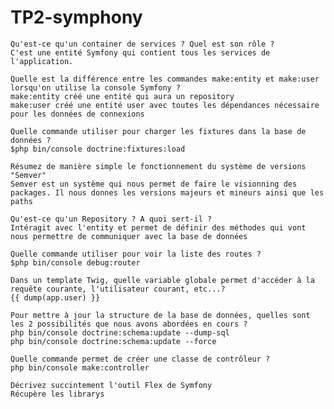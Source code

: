 # TP2-symphony




    Qu'est-ce qu'un container de services ? Quel est son rôle ?
	C'est une entité Symfony qui contient tous les services de l'application. 

    Quelle est la différence entre les commandes make:entity et make:user lorsqu'on utilise la console Symfony ?
	make:entity créé une entité qui aura un repository
	make:user créé une entité user avec toutes les dépendances nécessaire pour les données de connexions

    Quelle commande utiliser pour charger les fixtures dans la base de données ?
	$php bin/console doctrine:fixtures:load

    Résumez de manière simple le fonctionnement du système de versions "Semver"
	Semver est un système qui nous permet de faire le visionning des packages. Il nous donnes les versions majeurs et mineurs ainsi que les paths

    Qu'est-ce qu'un Repository ? A quoi sert-il ?
	Intéragit avec l'entity et permet de définir des méthodes qui vont nous permettre de communiquer avec la base de données

    Quelle commande utiliser pour voir la liste des routes ?
	$php bin/console debug:router

    Dans un template Twig, quelle variable globale permet d'accéder à la requête courante, l'utilisateur courant, etc...?
	{{ dump(app.user) }}
	
    Pour mettre à jour la structure de la base de données, quelles sont les 2 possibilités que nous avons abordées en cours ?
	php bin/console doctrine:schema:update --dump-sql
	php bin/console doctrine:schema:update --force

    Quelle commande permet de créer une classe de contrôleur ?
	php bin/console make:controller
	
    Décrivez succintement l'outil Flex de Symfony
	Récupère les librarys
